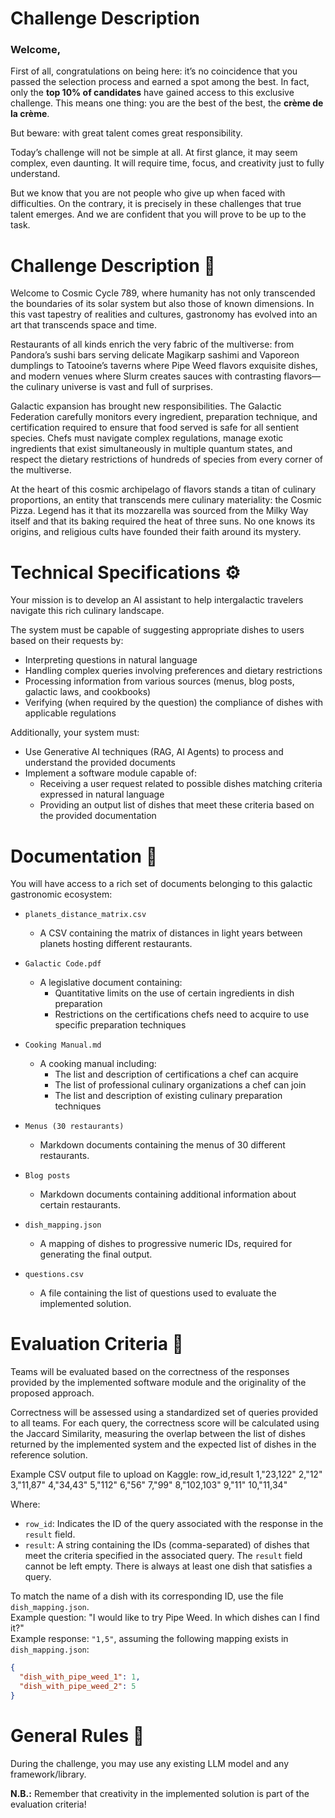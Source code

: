 # Challenge Description

### Welcome,

First of all, congratulations on being here: it’s no coincidence that you passed the selection process and earned a spot among the best. In fact, only the **top 10% of candidates** have gained access to this exclusive challenge. This means one thing: you are the best of the best, the **crème de la crème**. 

But beware: with great talent comes great responsibility.

Today’s challenge will not be simple at all. At first glance, it may seem complex, even daunting. It will require time, focus, and creativity just to fully understand.

But we know that you are not people who give up when faced with difficulties. On the contrary, it is precisely in these challenges that true talent emerges. And we are confident that you will prove to be up to the task.

# Challenge Description 💫

Welcome to Cosmic Cycle 789, where humanity has not only transcended the boundaries of its solar system but also those of known dimensions. In this vast tapestry of realities and cultures, gastronomy has evolved into an art that transcends space and time.

Restaurants of all kinds enrich the very fabric of the multiverse: from Pandora’s sushi bars serving delicate Magikarp sashimi and Vaporeon dumplings to Tatooine’s taverns where Pipe Weed flavors exquisite dishes, and modern venues where Slurm creates sauces with contrasting flavors—the culinary universe is vast and full of surprises.

Galactic expansion has brought new responsibilities. The Galactic Federation carefully monitors every ingredient, preparation technique, and certification required to ensure that food served is safe for all sentient species. Chefs must navigate complex regulations, manage exotic ingredients that exist simultaneously in multiple quantum states, and respect the dietary restrictions of hundreds of species from every corner of the multiverse.

At the heart of this cosmic archipelago of flavors stands a titan of culinary proportions, an entity that transcends mere culinary materiality: the Cosmic Pizza. Legend has it that its mozzarella was sourced from the Milky Way itself and that its baking required the heat of three suns. No one knows its origins, and religious cults have founded their faith around its mystery.

# Technical Specifications ⚙️

Your mission is to develop an AI assistant to help intergalactic travelers navigate this rich culinary landscape.

The system must be capable of suggesting appropriate dishes to users based on their requests by:

- Interpreting questions in natural language
- Handling complex queries involving preferences and dietary restrictions
- Processing information from various sources (menus, blog posts, galactic laws, and cookbooks)
- Verifying (when required by the question) the compliance of dishes with applicable regulations

Additionally, your system must:

- Use Generative AI techniques (RAG, AI Agents) to process and understand the provided documents
- Implement a software module capable of:
  - Receiving a user request related to possible dishes matching criteria expressed in natural language
  - Providing an output list of dishes that meet these criteria based on the provided documentation

# Documentation 📁

You will have access to a rich set of documents belonging to this galactic gastronomic ecosystem:

- `planets_distance_matrix.csv`
  - A CSV containing the matrix of distances in light years between planets hosting different restaurants.
    
- `Galactic Code.pdf`
  - A legislative document containing:
    - Quantitative limits on the use of certain ingredients in dish preparation
    - Restrictions on the certifications chefs need to acquire to use specific preparation techniques
    
- `Cooking Manual.md`
  - A cooking manual including:
    - The list and description of certifications a chef can acquire
    - The list of professional culinary organizations a chef can join
    - The list and description of existing culinary preparation techniques
    
- `Menus (30 restaurants)`
  - Markdown documents containing the menus of 30 different restaurants.
    
- `Blog posts`
  - Markdown documents containing additional information about certain restaurants.
    
- `dish_mapping.json`
  - A mapping of dishes to progressive numeric IDs, required for generating the final output.
    
- `questions.csv`
  - A file containing the list of questions used to evaluate the implemented solution.

# Evaluation Criteria 💯​

Teams will be evaluated based on the correctness of the responses provided by the implemented software module and the originality of the proposed approach. 

Correctness will be assessed using a standardized set of queries provided to all teams. For each query, the correctness score will be calculated using the Jaccard Similarity, measuring the overlap between the list of dishes returned by the implemented system and the expected list of dishes in the reference solution.

Example CSV output file to upload on Kaggle:
row_id,result
1,"23,122"
2,"12"
3,"11,87"
4,"34,43"
5,"112"
6,"56"
7,"99"
8,"102,103"
9,"11"
10,"11,34"

Where:
- `row_id`: Indicates the ID of the query associated with the response in the `result` field.
- `result`: A string containing the IDs (comma-separated) of dishes that meet the criteria specified in the associated query. The `result` field cannot be left empty. There is always at least one dish that satisfies a query.

To match the name of a dish with its corresponding ID, use the file `dish_mapping.json`.  
Example question: "I would like to try Pipe Weed. In which dishes can I find it?"  
Example response: `"1,5"`, assuming the following mapping exists in `dish_mapping.json`:  
```json
{
  "dish_with_pipe_weed_1": 1,
  "dish_with_pipe_weed_2": 5
}
```

# General Rules 🚫

During the challenge, you may use any existing LLM model and any framework/library.

**N.B.:** Remember that creativity in the implemented solution is part of the evaluation criteria!
